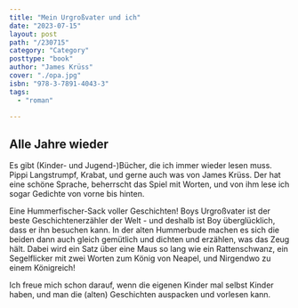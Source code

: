 ```yaml
---
title: "Mein Urgroßvater und ich"
date: "2023-07-15"
layout: post
path: "/230715"
category: "Category"
posttype: "book"
author: "James Krüss"
cover: "./opa.jpg"
isbn: "978-3-7891-4043-3"
tags:
  - "roman"

---
```

## Alle Jahre wieder

Es gibt (Kinder- und Jugend-)Bücher, die ich immer wieder lesen muss. Pippi Langstrumpf, Krabat, und gerne auch was von James Krüss. Der hat eine schöne Sprache, beherrscht das Spiel mit Worten, und von ihm lese ich sogar Gedichte von vorne bis hinten.

Eine Hummerfischer-Sack voller Geschichten! Boys Urgroßvater ist der beste Geschichtenerzähler der Welt - und deshalb ist Boy überglücklich, dass er ihn besuchen kann. In der alten Hummerbude machen es sich die beiden dann auch gleich gemütlich und dichten und erzählen, was das Zeug hält. Dabei wird ein Satz über eine Maus so lang wie ein Rattenschwanz, ein Segelflicker mit zwei Worten zum König von Neapel, und Nirgendwo zu einem Königreich!

Ich freue mich schon darauf, wenn die eigenen Kinder mal selbst Kinder haben, und man die (alten) Geschichten auspacken und vorlesen kann.